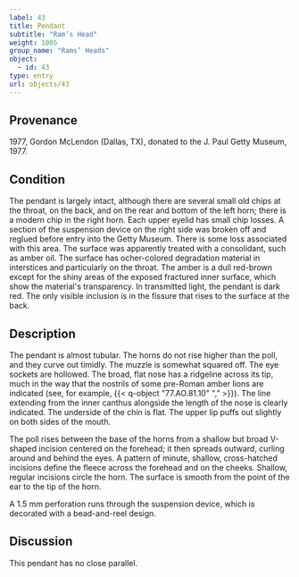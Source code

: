 ```yaml
---
label: 43
title: Pendant
subtitle: "Ram’s Head"
weight: 1005
group_name: "Rams’ Heads"
object:
  - id: 43
type: entry
url: objects/43
---
```


## Provenance

1977, Gordon McLendon (Dallas, TX), donated to the J. Paul Getty Museum, 1977.

## Condition

The pendant is largely intact, although there are several small old chips at the throat, on the back, and on the rear and bottom of the left horn; there is a modern chip in the right horn. Each upper eyelid has small chip losses. A section of the suspension device on the right side was broken off and reglued before entry into the Getty Museum. There is some loss associated with this area. The surface was apparently treated with a consolidant, such as amber oil. The surface has ocher-colored degradation material in interstices and particularly on the throat. The amber is a dull red-brown except for the shiny areas of the exposed fractured inner surface, which show the material's transparency. In transmitted light, the pendant is dark red. The only visible inclusion is in the fissure that rises to the surface at the back.

## Description

The pendant is almost tubular. The horns do not rise higher than the poll, and they curve out timidly. The muzzle is somewhat squared off. The eye sockets are hollowed. The broad, flat nose has a ridgeline across its tip, much in the way that the nostrils of some pre-Roman amber lions are indicated (see, for example, {{< q-object "77.AO.81.10" "," >}}). The line extending from the inner canthus alongside the length of the nose is clearly indicated. The underside of the chin is flat. The upper lip puffs out slightly on both sides of the mouth.

The poll rises between the base of the horns from a shallow but broad V-shaped incision centered on the forehead; it then spreads outward, curling around and behind the eyes. A pattern of minute, shallow, cross-hatched incisions define the fleece across the forehead and on the cheeks. Shallow, regular incisions circle the horn. The surface is smooth from the point of the ear to the tip of the horn.

A 1.5 mm perforation runs through the suspension device, which is decorated with a bead-and-reel design.

## Discussion

This pendant has no close parallel.
